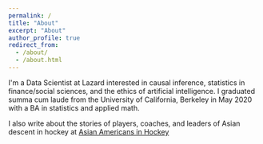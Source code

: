 ```yaml
---
permalink: /
title: "About"
excerpt: "About"
author_profile: true
redirect_from: 
  - /about/
  - /about.html
---
```


I'm a Data Scientist at Lazard interested in causal inference, statistics in finance/social sciences, and the ethics of artificial intelligence. I graduated summa cum laude from the University of California, Berkeley in May 2020 with a BA in statistics and applied math.

I also write about the stories of players, coaches, and leaders of Asian descent in hockey at [Asian Americans in Hockey](https://asianamericansinhockey.com/)